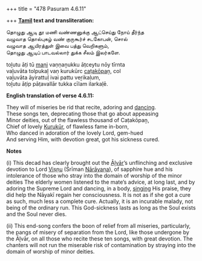 +++
title = "478 Pasuram 4.6.11"

+++
**[Tamil](/definition/tamil#history "show Tamil definitions") text and transliteration:**

தொழுது ஆடி தூ மணி வண்ணனுக்கு ஆட்செய்து நோய் தீர்ந்த  
வழுவாத தொல்புகழ் வண் குருகூர்ச் சடகோபன், சொல்  
வழுவாத ஆயிரத்துள் இவை பத்து வெறிகளும்,  
தொழுது ஆடிப் பாடவல்லார் துக்க சீலம் இலர்களே.

toḻutu āṭi tū [maṇi](/definition/mani#vaishnavism "show maṇi definitions") vaṇṇaṉukku āṭceytu nōy tīrnta  
vaḻuvāta tolpukaḻ vaṇ kurukūrc [caṭakōpaṉ](/definition/catakopan#vaishnavism "show caṭakōpaṉ definitions"), col  
vaḻuvāta āyirattuḷ ivai pattu veṟikaḷum,  
toḻutu āṭip pāṭavallār tukka cīlam ilarkaḷē.

**English translation of verse 4.6.11:**

They will of miseries be rid that recite, adoring and [dancing](/definition/dancing#history "show dancing definitions").  
These songs ten, deprecating those that go about appeasing  
Minor deities, out of the flawless thousand of Caṭakōpaṉ,  
Chief of lovely [Kurukūr](/definition/kurukur#vaishnavism "show Kurukūr definitions"), of flawless fame in-born,  
Who danced in adoration of the lovely Lord, gem-hued  
And serving Him, with devotion great, got his sickness cured.

**Notes**

\(i\) This decad has clearly brought out the [Āḻvār](/definition/aḻvar#vaishnavism "show Āḻvār definitions")’s unflinching and exclusive devotion to Lord [Viṣṇu](/definition/vishnu#vaishnavism "show Viṣṇu definitions") (Śrīman [Nārāyaṇa](/definition/narayana#vaishnavism "show Nārāyaṇa definitions")), of sapphire hue and his intolerance of those who stray into the domain of worship of the minor deities The elderly women listened to the mate’s advice, at long last, and by adoring the Supreme Lord and dancing, in a body, [singing](/definition/singing#history "show singing definitions") His praise, they did help the Nāyakī regain her consciousness. It is not as if she got a cure as such, much less a complete cure. Actually, it is an incurable malady, not being of the ordinary run. This God-sickness lasts as long as the Soul exists and the Soul never dies.

\(ii\) This end-song confers the boon of relief from all miseries, particularly, the pangs of misery of separation from the Lord, like those undergone by the Āḻvār, on all those who recite these ten songs, with great devotion. The chanters will not run the miserable risk of contamination by straying into the domain of worship of minor deities.


